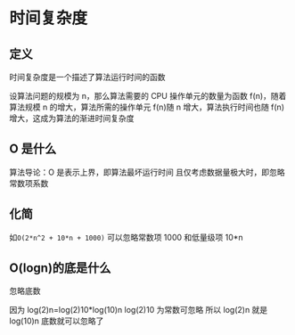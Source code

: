 # 时间复杂度

## 定义

时间复杂度是一个描述了算法运行时间的函数

设算法问题的规模为 n，那么算法需要的 CPU 操作单元的数量为函数 f(n)，随着算法规模 n 的增大，算法所需的操作单元 f(n)随 n 增大，算法执行时间也随 f(n)增大，这成为算法的渐进时间复杂度

## O 是什么

算法导论：O 是表示上界，即算法最坏运行时间
且仅考虑数据量极大时，即忽略常数项系数

## 化简

如`O(2*n^2 + 10*n + 1000)`
可以忽略常数项 1000 和低量级项 10\*n

## O(logn)的底是什么

忽略底数

因为 log(2)n=log(2)10\*log(10)n
log(2)10 为常数可忽略
所以 log(2)n 就是 log(10)n
底数就可以忽略了

